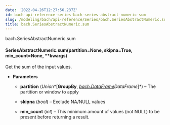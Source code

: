 ```yaml
---
date: '2022-04-26T12:27:56.237Z'
id: bach-api-reference-series-bach-series-abstract-numeric-sum
slug: /modeling/bach/api-reference/Series/bach.SeriesAbstractNumeric.sum/
title: bach.SeriesAbstractNumeric.sum
---
```


bach.SeriesAbstractNumeric.sum


#### SeriesAbstractNumeric.sum(partition=None, skipna=True, min_count=None, \*\*kwargs)
Get the sum of the input values.


* **Parameters**

    
    * **partition** (*Union**[**GroupBy**, *[bach.DataFrame](#bach.DataFrame)*DataFrame**]*) – The partition or window to apply


    * **skipna** (*bool*) – Exclude NA/NULL values


    * **min_count** (*int*) – This minimum amount of values (not NULL) to be present before returning a result.


<!-- !! processed by numpydoc !! -->
